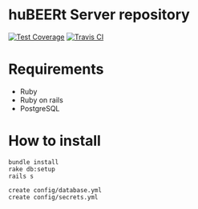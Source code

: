 huBEERt Server repository
===================================
[![Test Coverage](https://codeclimate.com/github/SuperGrupa/huBEERt-server/badges/coverage.svg)](https://codeclimate.com/github/SuperGrupa/huBEERt-server)
[![Travis CI](https://travis-ci.org/SuperGrupa/huBEERt-server.svg?branch=master)](https://travis-ci.org/SuperGrupa/huBEERt-server)


# Requirements

* Ruby
* Ruby on rails
* PostgreSQL

# How to install

```
bundle install
rake db:setup
rails s

create config/database.yml  
create config/secrets.yml  
